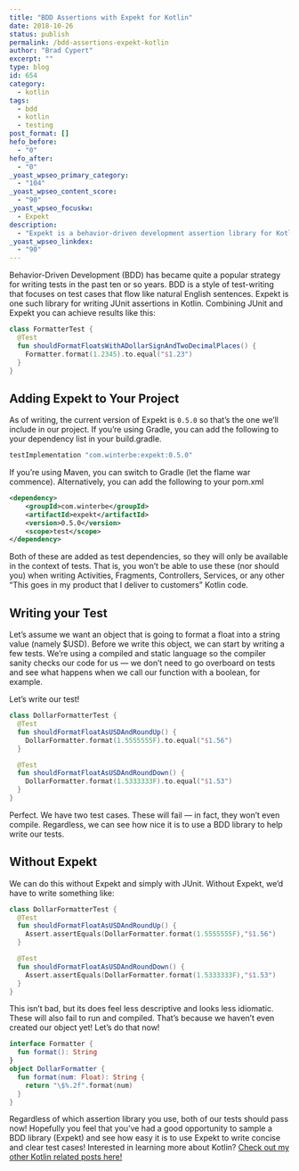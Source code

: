 ```yaml
---
title: "BDD Assertions with Expekt for Kotlin"
date: 2018-10-26
status: publish
permalink: /bdd-assertions-expekt-kotlin
author: "Brad Cypert"
excerpt: ""
type: blog
id: 654
category:
  - kotlin
tags:
  - bdd
  - kotlin
  - testing
post_format: []
hefo_before:
  - "0"
hefo_after:
  - "0"
_yoast_wpseo_primary_category:
  - "104"
_yoast_wpseo_content_score:
  - "90"
_yoast_wpseo_focuskw:
  - Expekt
description:
  - "Expekt is a behavior-driven development assertion library for Kotlin. Writing tests using Expekt can help make assertions clearer and more robust."
_yoast_wpseo_linkdex:
  - "90"
---
```


Behavior-Driven Development (BDD) has became quite a popular strategy for writing tests in the past ten or so years. BDD is a style of test-writing that focuses on test cases that flow like natural English sentences. Expekt is one such library for writing JUnit assertions in Kotlin. Combining JUnit and Expekt you can achieve results like this:

```kotlin
class FormatterTest {
  @Test
  fun shouldFormatFloatsWithADollarSignAndTwoDecimalPlaces() {
    Formatter.format(1.2345).to.equal("$1.23")
  }
}
```

## Adding Expekt to Your Project

As of writing, the current version of Expekt is `0.5.0` so that’s the one we’ll include in our project. If you’re using Gradle, you can add the following to your dependency list in your build.gradle.

```gradle
testImplementation "com.winterbe:expekt:0.5.0"
```

If you’re using Maven, you can switch to Gradle (let the flame war commence). Alternatively, you can add the following to your pom.xml

```xml
<dependency>
    <groupId>com.winterbe</groupId>
    <artifactId>expekt</artifactId>
    <version>0.5.0</version>
    <scope>test</scope>
</dependency>
```

Both of these are added as test dependencies, so they will only be available in the context of tests. That is, you won’t be able to use these (nor should you) when writing Activities, Fragments, Controllers, Services, or any other “This goes in my product that I deliver to customers” Kotlin code.

## Writing your Test

Let’s assume we want an object that is going to format a float into a string value (namely \$USD). Before we write this object, we can start by writing a few tests. We’re using a compiled and static language so the compiler sanity checks our code for us — we don’t need to go overboard on tests and see what happens when we call our function with a boolean, for example.

Let’s write our test!

```kotlin
class DollarFormatterTest {
  @Test
  fun shouldFormatFloatAsUSDAndRoundUp() {
    DollarFormatter.format(1.5555555F).to.equal("$1.56")
  }

  @Test
  fun shouldFormatFloatAsUSDAndRoundDown() {
    DollarFormatter.format(1.5333333F).to.equal("$1.53")
  }
}
```

Perfect. We have two test cases. These will fail — in fact, they won’t even compile. Regardless, we can see how nice it is to use a BDD library to help write our tests.

## Without Expekt

We can do this without Expekt and simply with JUnit. Without Expekt, we’d have to write something like:

```kotlin
class DollarFormatterTest {
  @Test
  fun shouldFormatFloatAsUSDAndRoundUp() {
    Assert.assertEquals(DollarFormatter.format(1.5555555F),"$1.56")
  }

  @Test
  fun shouldFormatFloatAsUSDAndRoundDown() {
    Assert.assertEquals(DollarFormatter.format(1.5333333F),"$1.53")
  }
}
```

This isn’t bad, but its does feel less descriptive and looks less idiomatic. These will also fail to run and compiled. That’s because we haven’t even created our object yet! Let’s do that now!

```kotlin
interface Formatter {
  fun format(): String
}
object DollarFormatter {
  fun format(num: Float): String {
    return "\$%.2f".format(num)
  }
}
```

Regardless of which assertion library you use, both of our tests should pass now! Hopefully you feel that you’ve had a good opportunity to sample a BDD library (Expekt) and see how easy it is to use Expekt to write concise and clear test cases!
Interested in learning more about Kotlin? [Check out my other Kotlin related posts here!](http://www.bradcypert.com/category/kotlin/)
